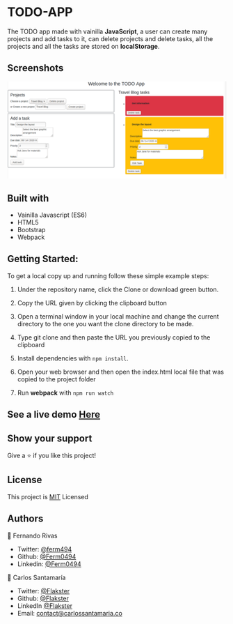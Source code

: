 # TODO-APP

The TODO app made with vainilla **JavaScript**, a user can create many projects and add tasks to it, can delete projects and delete tasks, all the projects and all the tasks are stored on **localStorage**.

## Screenshots

![screenshot](./assets/images/screenshot.png)

## Built with

- Vainilla Javascript (ES6)
- HTML5
- Bootstrap
- Webpack

## Getting Started:

To get a local copy up and running follow these simple example steps:

1. Under the repository name, click the Clone or download green button.

2. Copy the URL given by clicking the clipboard button

3. Open a terminal window in your local machine and change the current directory to the one you
   want the clone directory to be made.

4. Type git clone and then paste the URL you previously copied to the clipboard

5. Install dependencies with `npm install`.

6. Open your web browser and then open the index.html local file that was copied to the project folder

7. Run **webpack** with `npm run watch`

## See a live demo [Here](https://rawcdn.githack.com/Ferm0494/TODO-APP/d0b4ff66aa1aa5ffaf25a99e1104c3927451bda1/dist/index.html)

## Show your support

Give a ⭐️ if you like this project!

## License

This project is [MIT](https://github.com/Flakster/JS-TicTacToe/blob/master/LICENSE) Licensed

## Authors

👤 Fernando Rivas

- Twitter: [@ferm494](https://twitter.com/ferm494)
- Github: [@Ferm0494](https://github.com/Ferm0494)
- Linkedin: [@Ferm0494](https://www.linkedin.com/in/ferm0494/)

👤 Carlos Santamaría

- Twitter: [@Flakster](https://twitter.com/Flakster)
- Github: [@Flakster](https://github.com/Flakster)
- LinkedIn [@Flakster](https://www.linkedin.com/in/cjsb/)
- Email: contact@carlossantamaria.co
